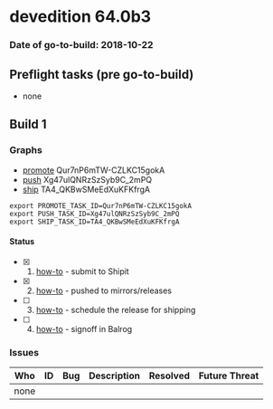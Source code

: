 # devedition 64.0b3

### Date of go-to-build: 2018-10-22

## Preflight tasks (pre go-to-build)
- none

## Build 1  

### Graphs
* [promote](https://tools.taskcluster.net/push-inspector/#/Qur7nP6mTW-CZLKC15gokA) Qur7nP6mTW-CZLKC15gokA
* [push](https://tools.taskcluster.net/push-inspector/#/Xg47ulQNRzSzSyb9C_2mPQ) Xg47ulQNRzSzSyb9C_2mPQ
* [ship](https://tools.taskcluster.net/push-inspector/#/TA4_QKBwSMeEdXuKFKfrgA) TA4_QKBwSMeEdXuKFKfrgA
```
export PROMOTE_TASK_ID=Qur7nP6mTW-CZLKC15gokA
export PUSH_TASK_ID=Xg47ulQNRzSzSyb9C_2mPQ
export SHIP_TASK_ID=TA4_QKBwSMeEdXuKFKfrgA
```


#### Status
- [x] 1.  [how-to](https://wiki.mozilla.org/Release:Release_Automation_on_Mercurial:Starting_a_Release#Submit_to_Ship_It)  - submit to Shipit
- [x] 2.  [how-to](https://github.com/mozilla-releng/releasewarrior-2.0/blob/master/docs/release-promotion/desktop/howto.md#push-artifacts-to-releases-directory)  - pushed to mirrors/releases
- [ ] 3.  [how-to](https://github.com/mozilla-releng/releasewarrior-2.0/blob/master/docs/release-promotion/desktop/howto.md#ship-the-release)  - schedule the release for shipping
- [ ] 4.  [how-to](https://github.com/mozilla-releng/releasewarrior-2.0/blob/master/docs/release-promotion/desktop/howto.md#obtain-sign-offs-for-changes)  - signoff in Balrog

### Issues
| Who                 | ID               | Bug                                                                 | Description                | Resolved                | Future Threat                |
| ------------------- | ---------------- | ------------------------------------------------------------------- | -------------------------- | ----------------------- | ---------------------------- |
| none | | | | | |

